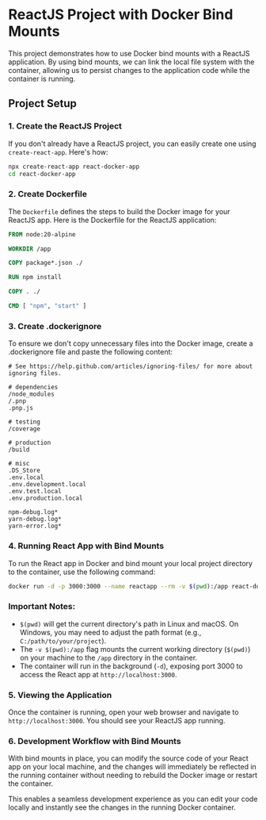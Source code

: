 # ReactJS Project with Docker Bind Mounts

This project demonstrates how to use Docker bind mounts with a ReactJS application. By using bind mounts, we can link the local file system with the container, allowing us to persist changes to the application code while the container is running.

## Project Setup

### 1. Create the ReactJS Project

If you don't already have a ReactJS project, you can easily create one using `create-react-app`. Here's how:

```bash
npx create-react-app react-docker-app
cd react-docker-app
```
### 2. Create Dockerfile

The `Dockerfile` defines the steps to build the Docker image for your ReactJS app. Here is the Dockerfile for the ReactJS application:

```Dockerfile
FROM node:20-alpine

WORKDIR /app

COPY package*.json ./

RUN npm install

COPY . ./

CMD [ "npm", "start" ]

```

### 3. Create .dockerignore

To ensure we don't copy unnecessary files into the Docker image, create a .dockerignore file and paste the following content:

```plaintext
# See https://help.github.com/articles/ignoring-files/ for more about ignoring files.

# dependencies
/node_modules
/.pnp
.pnp.js

# testing
/coverage

# production
/build

# misc
.DS_Store
.env.local
.env.development.local
.env.test.local
.env.production.local

npm-debug.log*
yarn-debug.log*
yarn-error.log*

```

### 4. Running React App with Bind Mounts

To run the React app in Docker and bind mount your local project directory to the container, use the following command:

```bash
docker run -d -p 3000:3000 --name reactapp --rm -v $(pwd):/app react-docker-app:1.0
```

### Important Notes:

- `$(pwd)` will get the current directory's path in Linux and macOS. On Windows, you may need to adjust the path format (e.g., `C:/path/to/your/project`).
- The `-v $(pwd):/app` flag mounts the current working directory (`$(pwd)`) on your machine to the `/app` directory in the container.
- The container will run in the background (`-d`), exposing port 3000 to access the React app at `http://localhost:3000`.


### 5. Viewing the Application

Once the container is running, open your web browser and navigate to `http://localhost:3000`. You should see your ReactJS app running.

### 6. Development Workflow with Bind Mounts

With bind mounts in place, you can modify the source code of your React app on your local machine, and the changes will immediately be reflected in the running container without needing to rebuild the Docker image or restart the container.

This enables a seamless development experience as you can edit your code locally and instantly see the changes in the running Docker container.

